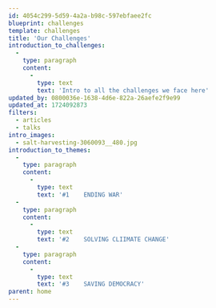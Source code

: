 ```yaml
---
id: 4054c299-5d59-4a2a-b98c-597ebfaee2fc
blueprint: challenges
template: challenges
title: 'Our Challenges'
introduction_to_challenges:
  -
    type: paragraph
    content:
      -
        type: text
        text: 'Intro to all the challenges we face here'
updated_by: 0800036e-1638-4d6e-822a-26aefe2f9e99
updated_at: 1724092873
filters:
  - articles
  - talks
intro_images:
  - salt-harvesting-3060093__480.jpg
introduction_to_themes:
  -
    type: paragraph
    content:
      -
        type: text
        text: '#1    ENDING WAR'
  -
    type: paragraph
    content:
      -
        type: text
        text: '#2    SOLVING CLIIMATE CHANGE'
  -
    type: paragraph
    content:
      -
        type: text
        text: '#3    SAVING DEMOCRACY'
parent: home
---
```

